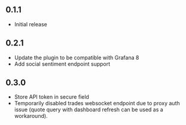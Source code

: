 ## 0.1.1

- Initial release

## 0.2.1 

- Update the plugin to be compatible with Grafana 8
- Add social sentiment endpoint support

## 0.3.0
- Store API token in secure field
- Temporarily disabled trades websocket endpoint due to proxy auth issue (quote query with dashboard refresh can be used as a workaround).   
